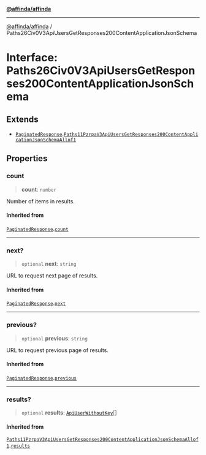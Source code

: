 [**@affinda/affinda**](../README.md)

***

[@affinda/affinda](../globals.md) / Paths26Civ0V3ApiUsersGetResponses200ContentApplicationJsonSchema

# Interface: Paths26Civ0V3ApiUsersGetResponses200ContentApplicationJsonSchema

## Extends

- [`PaginatedResponse`](PaginatedResponse.md).[`Paths11PzrpaV3ApiUsersGetResponses200ContentApplicationJsonSchemaAllof1`](Paths11PzrpaV3ApiUsersGetResponses200ContentApplicationJsonSchemaAllof1.md)

## Properties

### count

> **count**: `number`

Number of items in results.

#### Inherited from

[`PaginatedResponse`](PaginatedResponse.md).[`count`](PaginatedResponse.md#count)

***

### next?

> `optional` **next**: `string`

URL to request next page of results.

#### Inherited from

[`PaginatedResponse`](PaginatedResponse.md).[`next`](PaginatedResponse.md#next)

***

### previous?

> `optional` **previous**: `string`

URL to request previous page of results.

#### Inherited from

[`PaginatedResponse`](PaginatedResponse.md).[`previous`](PaginatedResponse.md#previous)

***

### results?

> `optional` **results**: [`ApiUserWithoutKey`](ApiUserWithoutKey.md)[]

#### Inherited from

[`Paths11PzrpaV3ApiUsersGetResponses200ContentApplicationJsonSchemaAllof1`](Paths11PzrpaV3ApiUsersGetResponses200ContentApplicationJsonSchemaAllof1.md).[`results`](Paths11PzrpaV3ApiUsersGetResponses200ContentApplicationJsonSchemaAllof1.md#results)
